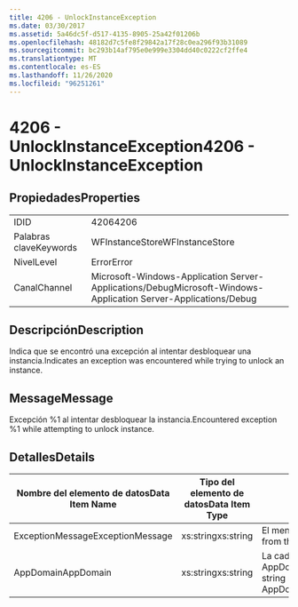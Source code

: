 ```yaml
---
title: 4206 - UnlockInstanceException
ms.date: 03/30/2017
ms.assetid: 5a46dc5f-d517-4135-8905-25a42f01206b
ms.openlocfilehash: 48182d7c5fe8f29842a17f28c0ea296f93b31089
ms.sourcegitcommit: bc293b14af795e0e999e3304dd40c0222cf2ffe4
ms.translationtype: MT
ms.contentlocale: es-ES
ms.lasthandoff: 11/26/2020
ms.locfileid: "96251261"
---
```

# <a name="4206---unlockinstanceexception"></a><span data-ttu-id="cabda-102">4206 - UnlockInstanceException</span><span class="sxs-lookup"><span data-stu-id="cabda-102">4206 - UnlockInstanceException</span></span>

## <a name="properties"></a><span data-ttu-id="cabda-103">Propiedades</span><span class="sxs-lookup"><span data-stu-id="cabda-103">Properties</span></span>  
  
|||  
|-|-|  
|<span data-ttu-id="cabda-104">ID</span><span class="sxs-lookup"><span data-stu-id="cabda-104">ID</span></span>|<span data-ttu-id="cabda-105">4206</span><span class="sxs-lookup"><span data-stu-id="cabda-105">4206</span></span>|  
|<span data-ttu-id="cabda-106">Palabras clave</span><span class="sxs-lookup"><span data-stu-id="cabda-106">Keywords</span></span>|<span data-ttu-id="cabda-107">WFInstanceStore</span><span class="sxs-lookup"><span data-stu-id="cabda-107">WFInstanceStore</span></span>|  
|<span data-ttu-id="cabda-108">Nivel</span><span class="sxs-lookup"><span data-stu-id="cabda-108">Level</span></span>|<span data-ttu-id="cabda-109">Error</span><span class="sxs-lookup"><span data-stu-id="cabda-109">Error</span></span>|  
|<span data-ttu-id="cabda-110">Canal</span><span class="sxs-lookup"><span data-stu-id="cabda-110">Channel</span></span>|<span data-ttu-id="cabda-111">Microsoft-Windows-Application Server-Applications/Debug</span><span class="sxs-lookup"><span data-stu-id="cabda-111">Microsoft-Windows-Application Server-Applications/Debug</span></span>|  
  
## <a name="description"></a><span data-ttu-id="cabda-112">Descripción</span><span class="sxs-lookup"><span data-stu-id="cabda-112">Description</span></span>  

 <span data-ttu-id="cabda-113">Indica que se encontró una excepción al intentar desbloquear una instancia.</span><span class="sxs-lookup"><span data-stu-id="cabda-113">Indicates an exception was encountered while trying to unlock an instance.</span></span>  
  
## <a name="message"></a><span data-ttu-id="cabda-114">Message</span><span class="sxs-lookup"><span data-stu-id="cabda-114">Message</span></span>  

 <span data-ttu-id="cabda-115">Excepción %1 al intentar desbloquear la instancia.</span><span class="sxs-lookup"><span data-stu-id="cabda-115">Encountered exception %1 while attempting to unlock instance.</span></span>  
  
## <a name="details"></a><span data-ttu-id="cabda-116">Detalles</span><span class="sxs-lookup"><span data-stu-id="cabda-116">Details</span></span>  
  
|<span data-ttu-id="cabda-117">Nombre del elemento de datos</span><span class="sxs-lookup"><span data-stu-id="cabda-117">Data Item Name</span></span>|<span data-ttu-id="cabda-118">Tipo del elemento de datos</span><span class="sxs-lookup"><span data-stu-id="cabda-118">Data Item Type</span></span>|<span data-ttu-id="cabda-119">Descripción</span><span class="sxs-lookup"><span data-stu-id="cabda-119">Description</span></span>|  
|--------------------|--------------------|-----------------|  
|<span data-ttu-id="cabda-120">ExceptionMessage</span><span class="sxs-lookup"><span data-stu-id="cabda-120">ExceptionMessage</span></span>|<span data-ttu-id="cabda-121">xs:string</span><span class="sxs-lookup"><span data-stu-id="cabda-121">xs:string</span></span>|<span data-ttu-id="cabda-122">El mensaje de la excepción SQL.</span><span class="sxs-lookup"><span data-stu-id="cabda-122">The message from the SQL exception.</span></span>|  
|<span data-ttu-id="cabda-123">AppDomain</span><span class="sxs-lookup"><span data-stu-id="cabda-123">AppDomain</span></span>|<span data-ttu-id="cabda-124">xs:string</span><span class="sxs-lookup"><span data-stu-id="cabda-124">xs:string</span></span>|<span data-ttu-id="cabda-125">La cadena devuelta por AppDomain.CurrentDomain.FriendlyName.</span><span class="sxs-lookup"><span data-stu-id="cabda-125">The string returned by AppDomain.CurrentDomain.FriendlyName.</span></span>|
